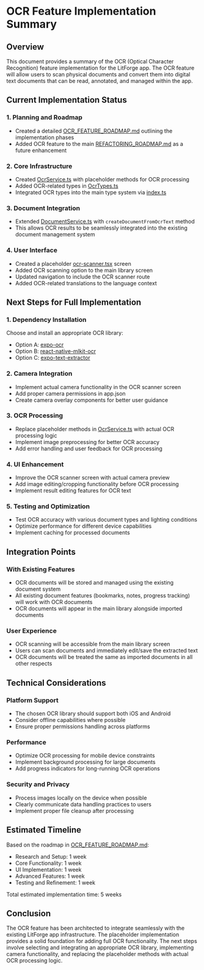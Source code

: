 # OCR Feature Implementation Summary

## Overview
This document provides a summary of the OCR (Optical Character Recognition) feature implementation for the LitForge app. The OCR feature will allow users to scan physical documents and convert them into digital text documents that can be read, annotated, and managed within the app.

## Current Implementation Status

### 1. Planning and Roadmap
- Created a detailed [OCR_FEATURE_ROADMAP.md](file:///c:/Users/TeamOS/Desktop/Projects/Litforge/OCR_FEATURE_ROADMAP.md) outlining the implementation phases
- Added OCR feature to the main [REFACTORING_ROADMAP.md](file:///c:/Users/TeamOS/Desktop/Projects/Litforge/REFACTORING_ROADMAP.md) as a future enhancement

### 2. Core Infrastructure
- Created [OcrService.ts](file:///c:/Users/TeamOS/Desktop/Projects/Litforge/services/OcrService.ts) with placeholder methods for OCR processing
- Added OCR-related types in [OcrTypes.ts](file:///c:/Users/TeamOS/Desktop/Projects/Litforge/types/OcrTypes.ts)
- Integrated OCR types into the main type system via [index.ts](file:///c:/Users/TeamOS/Desktop/Projects/Litforge/types/index.ts)

### 3. Document Integration
- Extended [DocumentService.ts](file:///c:/Users/TeamOS/Desktop/Projects/Litforge/services/DocumentService.ts) with `createDocumentFromOcrText` method
- This allows OCR results to be seamlessly integrated into the existing document management system

### 4. User Interface
- Created a placeholder [ocr-scanner.tsx](file:///c:/Users/TeamOS/Desktop/Projects/Litforge/app/ocr-scanner.tsx) screen
- Added OCR scanning option to the main library screen
- Updated navigation to include the OCR scanner route
- Added OCR-related translations to the language context

## Next Steps for Full Implementation

### 1. Dependency Installation
Choose and install an appropriate OCR library:
- Option A: [expo-ocr](https://github.com/barthap/expo-ocr)
- Option B: [react-native-mlkit-ocr](https://www.npmjs.com/package/react-native-mlkit-ocr)
- Option C: [expo-text-extractor](https://github.com/pchalupa/expo-text-extractor)

### 2. Camera Integration
- Implement actual camera functionality in the OCR scanner screen
- Add proper camera permissions in app.json
- Create camera overlay components for better user guidance

### 3. OCR Processing
- Replace placeholder methods in [OcrService.ts](file:///c:/Users/TeamOS/Desktop/Projects/Litforge/services/OcrService.ts) with actual OCR processing logic
- Implement image preprocessing for better OCR accuracy
- Add error handling and user feedback for OCR processing

### 4. UI Enhancement
- Improve the OCR scanner screen with actual camera preview
- Add image editing/cropping functionality before OCR processing
- Implement result editing features for OCR text

### 5. Testing and Optimization
- Test OCR accuracy with various document types and lighting conditions
- Optimize performance for different device capabilities
- Implement caching for processed documents

## Integration Points

### With Existing Features
- OCR documents will be stored and managed using the existing document system
- All existing document features (bookmarks, notes, progress tracking) will work with OCR documents
- OCR documents will appear in the main library alongside imported documents

### User Experience
- OCR scanning will be accessible from the main library screen
- Users can scan documents and immediately edit/save the extracted text
- OCR documents will be treated the same as imported documents in all other respects

## Technical Considerations

### Platform Support
- The chosen OCR library should support both iOS and Android
- Consider offline capabilities where possible
- Ensure proper permissions handling across platforms

### Performance
- Optimize OCR processing for mobile device constraints
- Implement background processing for large documents
- Add progress indicators for long-running OCR operations

### Security and Privacy
- Process images locally on the device when possible
- Clearly communicate data handling practices to users
- Implement proper file cleanup after processing

## Estimated Timeline
Based on the roadmap in [OCR_FEATURE_ROADMAP.md](file:///c:/Users/TeamOS/Desktop/Projects/Litforge/OCR_FEATURE_ROADMAP.md):
- Research and Setup: 1 week
- Core Functionality: 1 week
- UI Implementation: 1 week
- Advanced Features: 1 week
- Testing and Refinement: 1 week

Total estimated implementation time: 5 weeks

## Conclusion
The OCR feature has been architected to integrate seamlessly with the existing LitForge app infrastructure. The placeholder implementation provides a solid foundation for adding full OCR functionality. The next steps involve selecting and integrating an appropriate OCR library, implementing camera functionality, and replacing the placeholder methods with actual OCR processing logic.